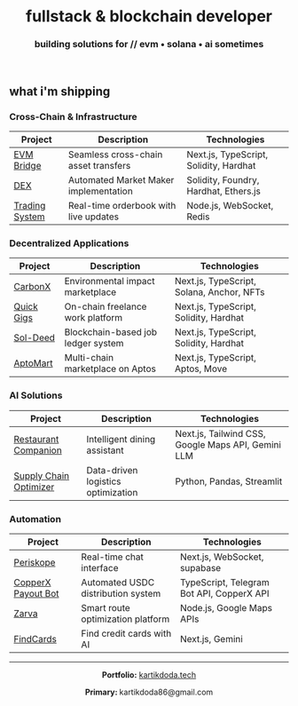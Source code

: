 <div align="center">
  <h1>
     &nbsp;fullstack & blockchain developer&nbsp; 
  </h1>
  <h3>building solutions for // evm • solana • ai sometimes </h3>
  <br/>
</div>

## what i'm shipping 

### Cross-Chain & Infrastructure

| Project | Description | Technologies |
|---------|-------------|--------------|
| [EVM Bridge](https://github.com/dodaa08/Evm-Bridge) | Seamless cross-chain asset transfers | Next.js, TypeScript, Solidity, Hardhat |
| [DEX](https://github.com/dodaa08/DEX) | Automated Market Maker implementation | Solidity, Foundry, Hardhat, Ethers.js |
| [Trading System](https://github.com/dodaa08/Trading-System) | Real-time orderbook with live updates | Node.js, WebSocket, Redis |

### Decentralized Applications

| Project | Description | Technologies |
|---------|-------------|--------------|
| [CarbonX](https://canbonx.vercel.app/) | Environmental impact marketplace | Next.js, TypeScript, Solana, Anchor, NFTs |
| [Quick Gigs](https://github.com/dodaa08/Quick-gigs) | On-chain freelance work platform | Next.js, TypeScript, Solidity, Hardhat |
| [Sol-Deed](https://sol-deed.vercel.app/) | Blockchain-based job ledger system | Next.js, TypeScript, Solidity, Hardhat |
| [AptoMart](https://github.com/dodaa08/AptoMart) | Multi-chain marketplace on Aptos | Next.js, TypeScript, Aptos, Move |

### AI Solutions

| Project | Description | Technologies |
|---------|-------------|--------------|
| [Restaurant Companion](https://zoto-codecircuit-a4yg.vercel.app/) | Intelligent dining assistant | Next.js, Tailwind CSS, Google Maps API, Gemini LLM |
| [Supply Chain Optimizer](https://github.com/dodaa08/Supply-chain-optimization) | Data-driven logistics optimization | Python, Pandas, Streamlit |

### Automation

| Project | Description | Technologies |
|---------|-------------|--------------|
| [Periskope](https://periskope-2nd-attempt.vercel.app/) | Real-time chat interface | Next.js, WebSocket, supabase |
| [CopperX Payout Bot](https://github.com/dodaa08/copperx-payout-bot) | Automated USDC distribution system | TypeScript, Telegram Bot API, CopperX API |
| [Zarva](https://github.com/dodaa08/Zarva) | Smart route optimization platform | Node.js, Google Maps APIs |
| [FindCards](https://github.com/dodaa08/find-cards) | Find credit cards with AI | Next.js, Gemini |

---

<div align="center">
  <p><strong>Portfolio:</strong> <a href="https://kartikdoda.tech">kartikdoda.tech</a></p>
  
  <p><strong>Primary: </strong>kartikdoda86@gmail.com</p>
<!--   <img src="https://media.giphy.com/media/iicDrNGWxHmDrIni6j/giphy.gif" alt="Creative Loop" width="160" />
  <p><i>always building, always learning ⚡</i></p> -->
</div>

